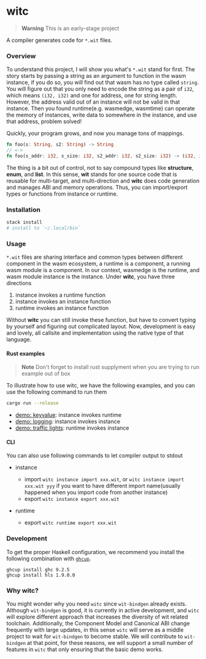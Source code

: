# witc

> **Warning**
> This is an early-stage project

A compiler generates code for `*.wit` files.

### Overview

To understand this project, I will show you what's `*.wit` stand for first. The story starts by passing a string as an argument to function in the wasm instance, if you do so, you will find out that wasm has no type called `string`. You will figure out that you only need to encode the string as a pair of `i32`, which means `(i32, i32)` and one for address, one for string length. However, the address valid out of an instance will not be valid in that instance. Then you found runtime(e.g. wasmedge, wasmtime) can operate the memory of instances, write data to somewhere in the instance, and use that address, problem solved!

Quickly, your program grows, and now you manage tons of mappings.

```rust
fn foo(s: String, s2: String) -> String
// <->
fn foo(s_addr: i32, s_size: i32, s2_addr: i32, s2_size: i32) -> (i32, i32)
```

The thing is a bit out of control, not to say compound types like **structure**, **enum**, and **list**. In this sense, **wit** stands for one source code that is reusable for multi-target, and multi-direction and **witc** does code generation and manages ABI and memory operations. Thus, you can import/export types or functions from instance or runtime.

### Installation

```sh
stack install
# install to `~/.local/bin`
```

### Usage

`*.wit` files are sharing interface and common types between different component in the wasm ecosystem, a runtime is a component, a running wasm module is a component. In our context, wasmedge is the runtime, and wasm module instance is the instance. Under **witc**, you have three directions

1. instance invokes a runtime function
2. instance invokes an instance function
3. runtime invokes an instance function

Without **witc** you can still invoke these function, but have to convert typing by yourself and figuring out complicated layout. Now, development is easy and lovely, all callsite and implementation using the native type of that language.

#### Rust examples

> **Note** Don't forget to install rust supplyment when you are trying to run example out of box

To illustrate how to use witc, we have the following examples, and you can use the following command to run them

```sh
cargo run --release
```

- [demo: keyvalue](./example/keyvalue-demo/): instance invokes runtime
- [demo: logging](./example/logging-demo/): instance invokes instance
- [demo: traffic lights](./example/traffic-lights/): runtime invokes instance

#### CLI

You can also use following commands to let compiler output to stdout

- instance

  - import `witc instance import xxx.wit`, or `witc instance import xxx.wit yyy` if you want to have different import name(usually happened when you import code from another instance)
  - export `witc instance export xxx.wit`

- runtime

  - export `witc runtime export xxx.wit`

### Development

To get the proper Haskell configuration, we recommend you install the following combination with [`ghcup`](https://www.haskell.org/ghcup/).

```shell
ghcup install ghc 9.2.5
ghcup install hls 1.9.0.0
```

### Why witc?

You might wonder why you need `witc` since `wit-bindgen` already exists. Although `wit-bindgen` is good, it is currently in active development, and `witc` will explore different approach that increases the diversity of wit related toolchain. Additionally, the Component Model and Canonical ABI change frequently with large updates, in this sense `witc` will serve as a middle project to wait for `wit-bindgen` to become stable. We will contribute to `wit-bindgen` at that point, for these reasons, we will support a small number of features in `witc` that only ensuring that the basic demo works.
